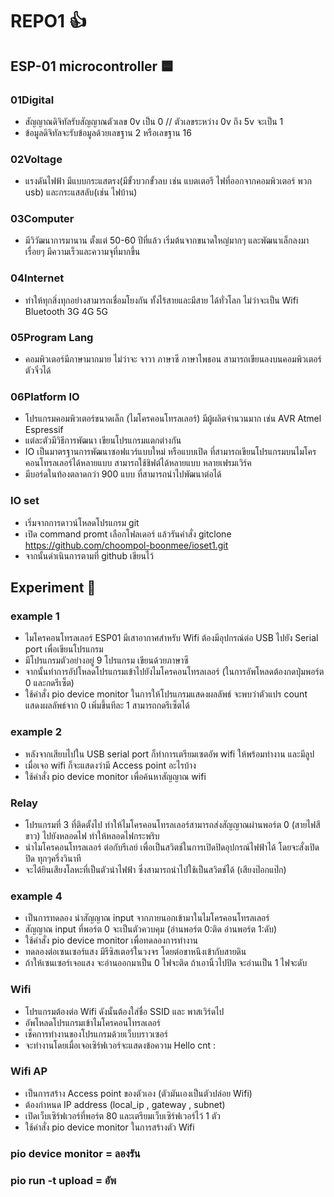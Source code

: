 # REPO1 :+1: <!--หัวเรื่องใหญ่-->
## ESP-01 microcontroller 🟦 <!--หัวเรื่องรอง-->
### 01Digital <!--หัวเรื่องเล็ก-->
- สัญญาณดิจิทัลรับสัญญาณตัวเลข 0v เป็น 0 // ตัวเลขระหว่าง 0v ถึง 5v จะเป็น 1
- ข้อมูลดิจิทัลจะรับข้อมูลด้วยเลขฐาน 2 หรือเลขฐาน 16
### 02Voltage
- แรงดันไฟฟ้า มีแบบกระแสตรง(มีขั้วบวกขั้วลบ เช่น แบตเตอรี ไฟที่ออกจากคอมพิวเตอร์ พวก usb) และกระแสสลับ(เช่น ไฟบ้าน)
### 03Computer
- มีวิวัฒนาการมานาน ตั้งแต่ 50-60 ปีที่แล้ว เริ่มต้นจากขนาดใหญ่มากๆ และพัฒนาเล็กลงมาเรื่อยๆ มีความเร็วและความจุที่มากขึ้น
### 04Internet
- ทำให้ทุกสิ่งทุกอย่างสามารถเชื่อมโยงกัน ทั้งไร้สายและมีสาย ได้ทั่วโลก ไม่ว่าจะเป็น Wifi Bluetooth 3G 4G 5G 
### 05Program Lang
- คอมพิวเตอร์มีภาษามากมาย ไม่ว่าจะ จาวา ภาษาซี ภาษาไพธอน สามารถเขียนลงบนคอมพิวเตอร์ตัวจิ๋วได้
### 06Platform IO
- โปรแกรมคอมพิวเตอร์ขนาดเล็ก (ไมโครคอนโทรลเลอร์) มีผู้ผลิตจำนวนมาก เช่น AVR Atmel Espressif 
- แต่ละตัวมีวิธีการพัฒนา เขียนโปรแกรมแตกต่างกัน
- IO เป็นมาตรฐานการพัฒนาซอฟแวร์แบบใหม่ หรือแบบเปิด ที่สามารถเขียนโปรแกรมบนไมโครคอนโทรลเลอร์ได้หลายแบบ สามารถใช้ชิฟต์ได้หลายแบบ หลายเฟรมเวิร์ค
- มีบอร์ดในท้องตลาดกว่า 900 แบบ ที่สามารถนำไปพัฒนาต่อได้ 
### IO set
- เริ่มจากการดาวน์โหลดโปรแกรม git 
- เปิด command promt เลือกโฟลเดอร์ แล้วรันคำสั่ง gitclone https://github.com/choompol-boonmee/ioset1.git
- จากนั้นดำเนินการตามที่ github เขียนไว้

## Experiment 🥇
### example 1
- ไมโครคอนโทรลเลอร์ ESP01 มีเสาอากาศสำหรับ Wifi ต้องมีอุปกรณ์ต่อ USB ไปยัง Serial port เพื่อเขียนโปรแกรม
- มีโปรแกรมตัวอย่างอยู่ 9 โปรแกรม เขียนด้วยภาษาซี
- จากนั้นทำการอัปโหลดโปรแกรมเข้าไปยังไมโครคอนโทรลเลอร์ (ในการอัพโหลดต้องกดปุ่มพอร์ต 0 และกดรีเซ็ต)
- ใช้คำสั่ง pio device monitor ในการให้โปรแกรมแสดงผลลัพธ์ จะพบว่าตัวแปร count แสดงผลลัพธ์จาก 0 เพิ่มขึ้นทีละ 1 สามารถกดรีเซ็ตได้
### example 2
- หลังจากเสียบไปใน USB serial port ก็ทำการเตรียมเซตอัพ wifi ให้พร้อมทำงาน และมีลูป
- เมื่อเจอ wifi ก็จะแสดงว่ามี Access point อะไรบ้าง
- ใช้คำสั่ง pio device monitor เพื่อค้นหาสัญญาณ wifi
### Relay
- โปรแกรมที่ 3 ที่ติดตั้งไป ทำให้ไมโครคอนโทรลเลอร์สามารถส่งสัญญาณผ่านพอร์ต 0 (สายไฟสีขาว) ไปยังหลอดไฟ ทำให้หลอดไฟกระพริบ
- นำไมโครคอนโทรลเลอร์ ต่อกับรีเลย์ เพื่อเป็นสวิตช์ในการเปิดปิดอุปกรณ์ไฟฟ้าได้ โดยจะสั่งเปิดปิด ทุกๆครึ่งวินาที
- จะได้ยินเสียงโลหะที่เป็นตัวนำไฟฟ้า ซึ่งสามารถนำไปใช้เป็นสวิตช์ได้ (เสียงป๊อกแป๊ก)
### example 4
- เป็นการทดลอง นำสัญญาณ input จากภายนอกเข้ามาในไมโครคอนโทรลเลอร์
- สัญญาณ input ที่พอร์ต 0 จะเป็นตัวควบคุม (อ่านพอร์ต 0:ติด อ่านพอร์ต 1:ดับ)
- ใช้คำสั่ง pio device monitor เพื่อทดลองการทำงาน
- ทดลองต่อเซนเซอร์แสง มีรีซิสเตอร์ในวงจร โดยต่อขาหนึงเข้ากับสายดิน
- ถ้าให้เซนเซอร์เจอแสง จะอ่านออกมาเป็น 0 ไฟจะติด ถ้าเอานิ้วไปปิด จะอ่านเป็น 1 ไฟจะดับ
### Wifi
- โปรแกรมต้องต่อ Wifi ดังนั้นต้องใส่ชื่อ SSID และ พาสเวิร์ดไป
- อัพโหลดโปรแกรมเข้าไมโครคอนโทรลเลอร์ 
- เช็คการทำงานของโปรแกรมด้วยเว็บบราวเซอร์ 
- จะทำงานโดยเมื่อเจอเซิร์ฟเวอร์จะแสดงข้อความ Hello cnt : 
### Wifi AP
- เป็นการสร้าง Access point ของตัวเอง (ตัวมันเองเป็นตัวปล่อย Wifi)
- ต้องกำหนด IP address (local_ip , gateway , subnet) 
- เปิดเว็บเซิร์ฟเวอร์ที่พอร์ต 80 และเตรียมเว็บเซิร์ฟเวอร์ไว้ 1 ตัว
- ใช้คำสั่ง pio device monitor ในการสร้างตัว Wifi 

### pio device monitor = ลองรัน
### pio run -t upload = อัพ
